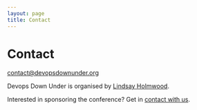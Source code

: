 ```yaml
---                                                                                                                        
layout: page
title: Contact
--- 
```


Contact
=======


[contact@devopsdownunder.org](mailto:contact@devopsdownunder.org)

<!-- **In case of emergencies phone +61 432 768 089** -->

Devops Down Under is organised by [Lindsay Holmwood](http://holmwood.id.au/~lindsay/).

Interested in sponsoring the conference? Get in [contact with us](mailto:contact@devopsdownunder.org). 
